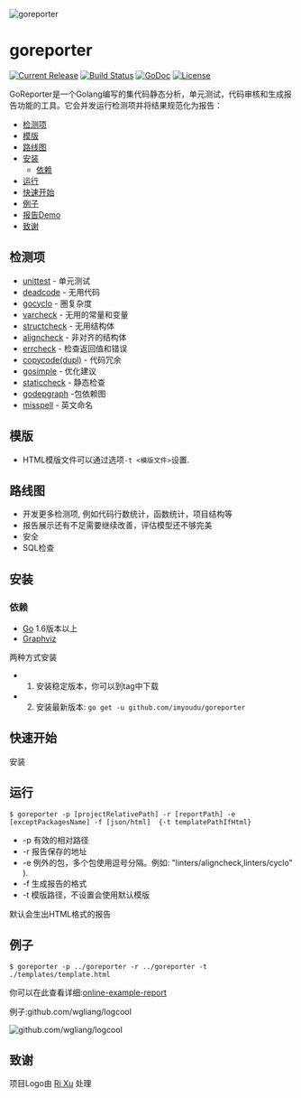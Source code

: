 ![goreporter](../logo.png)

# goreporter

[![Current Release](https://img.shields.io/github/release/wgliang/goreporter.svg)](https://github.com/imyoudu/goreporter/releases/latest)
[![Build Status](https://travis-ci.org/wgliang/goreporter.svg?branch=master)](https://travis-ci.org/wgliang/goreporter)
[![GoDoc](https://godoc.org/github.com/imyoudu/goreporter?status.svg)](https://godoc.org/github.com/imyoudu/goreporter)
[![License](https://img.shields.io/badge/LICENSE-Apache2.0-ff69b4.svg)](http://www.apache.org/licenses/LICENSE-2.0.html)

GoReporter是一个Golang编写的集代码静态分析，单元测试，代码审核和生成报告功能的工具。它会并发运行检测项并将结果规范化为报告：

<!-- MarkdownTOC -->

- [检测项](#检测项)
- [模版](#模版)
- [路线图](#路线图)
- [安装](#安装)
	- [依赖](#依赖)
- [运行](#运行)
- [快速开始](#快速开始)
- [例子](#例子)
- [报告Demo](#报告Demo)
- [致谢](#致谢)

<!-- /MarkdownTOC -->

## 检测项

- [unittest](https://github.com/imyoudu/goreporter/tree/master/linters/unittest) - 单元测试
- [deadcode](https://github.com/tsenart/deadcode) - 无用代码
- [gocyclo](https://github.com/alecthomas/gocyclo) - 圈复杂度
- [varcheck](https://github.com/opennota/check) - 无用的常量和变量
- [structcheck](https://github.com/opennota/check) - 无用结构体
- [aligncheck](https://github.com/opennota/check) - 非对齐的结构体
- [errcheck](https://github.com/kisielk/errcheck) - 检查返回值和错误
- [copycode(dupl)](https://github.com/mibk/dupl) - 代码冗余
- [gosimple](https://github.com/dominikh/go-tools/tree/master/cmd/gosimple) - 优化建议
- [staticcheck](https://github.com/dominikh/go-tools/tree/master/cmd/staticcheck) - 静态检查
- [godepgraph](https://github.com/kisielk/godepgraph) -包依赖图
- [misspell](https://github.com/client9/misspell) - 英文命名

## 模版

- HTML模版文件可以通过选项`-t <模版文件>`设置.

## 路线图

- 开发更多检测项, 例如代码行数统计，函数统计，项目结构等
- 报告展示还有不足需要继续改善，评估模型还不够完美
- 安全
- SQL检查

## 安装

### 依赖

- [Go](https://golang.org/dl/) 1.6版本以上
- [Graphviz](http://www.graphviz.org/Download..php)

两种方式安装

- 1. 安装稳定版本，你可以到tag中下载

- 2. 安装最新版本: `go get -u github.com/imyoudu/goreporter`

## 快速开始

安装

## 运行

```
$ goreporter -p [projectRelativePath] -r [reportPath] -e [exceptPackagesName] -f [json/html]  {-t templatePathIfHtml}
```

- -p 有效的相对路径
- -r 报告保存的地址
- -e 例外的包，多个包使用逗号分隔。例如: "linters/aligncheck,linters/cyclo" ).
- -f 生成报告的格式
- -t 模版路径，不设置会使用默认模版

默认会生出HTML格式的报告

## 例子

```
$ goreporter -p ../goreporter -r ../goreporter -t ./templates/template.html
```
你可以在此查看详细:[online-example-report](http://fiisio.me/pages/goreporter-report.html)

例子:github.com/wgliang/logcool

![github.com/wgliang/logcool](./github-com-wgliang-goreporter-logcool.png)

## 致谢

项目Logo由 [Ri Xu](https://github.com/xuri) 处理
